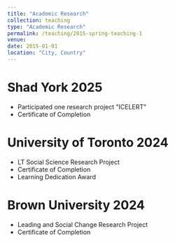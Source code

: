 ```yaml
---
title: "Academic Research"
collection: teaching
type: "Academic Research"
permalink: /teaching/2015-spring-teaching-1
venue: 
date: 2015-01-01
location: "City, Country"
---
```



Shad York 2025
=====
  * Participated one research project "ICELERT"
  * Certificate of Completion


University of Toronto 2024
=====
  * LT Social Science Research Project
 * Certificate of Completion
 * Learning Dedication Award


Brown University 2024
=====
  * Leading and Social Change Research Project
  * Certificate of Completion

